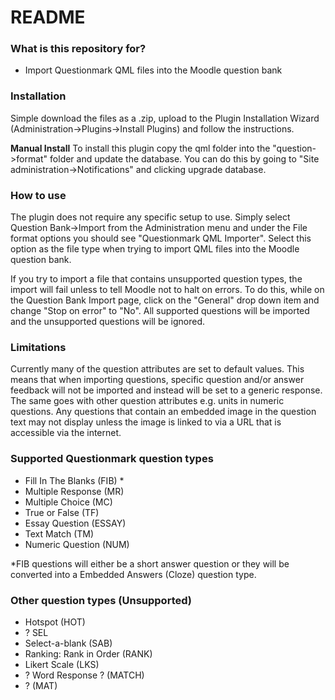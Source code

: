# README #

### What is this repository for? ###

* Import Questionmark QML files into the Moodle question bank

### Installation ###

Simple download the files as a .zip, upload to the Plugin Installation Wizard (Administration->Plugins->Install Plugins) and follow the instructions.

**Manual Install**
To install this plugin copy the qml folder into the "question->format" folder and update the database.
You can do this by going to "Site administration->Notifications" and clicking upgrade database.

### How to use ###

The plugin does not require any specific setup to use. Simply select Question Bank->Import from the Administration menu and under the File format options you should see "Questionmark QML Importer".
Select this option as the file type when trying to import QML files into the Moodle question bank.

If you try to import a file that contains unsupported question types, the import will fail unless to tell Moodle not to halt on errors. To do this, while on the Question Bank Import page, click on the
"General" drop down item and change "Stop on error" to "No". All supported questions will be imported and the unsupported questions will be ignored.

### Limitations ###

Currently many of the question attributes are set to default values. This means that when importing questions, specific question and/or answer feedback will not be imported and instead will be set to a generic response. The same goes with other question attributes e.g. units in numeric questions.
Any questions that contain an embedded image in the question text may not display unless the image is linked to via a URL that is accessible via the internet.

### Supported Questionmark question types ###

* Fill In The Blanks (FIB) *
* Multiple Response (MR)
* Multiple Choice (MC)
* True or False (TF)
* Essay Question (ESSAY)
* Text Match (TM)
* Numeric Question (NUM)

*FIB questions will either be a short answer question or they will be converted into a Embedded Answers (Cloze) question type.
### Other question types (Unsupported) ###
* Hotspot (HOT)
* ? SEL
* Select-a-blank (SAB)
* Ranking: Rank in Order (RANK)
* Likert Scale (LKS)
* ? Word Response ? (MATCH)
* ? (MAT)
